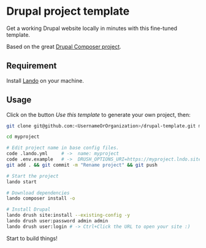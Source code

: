 # Drupal project template

Get a working Drupal website locally in minutes with this fine-tuned template.

Based on the great [Drupal Composer project](https://github.com/drupal-composer/drupal-project).

## Requirement

Install [Lando](https://docs.lando.dev/drupal/) on your machine.

## Usage

Click on the button _Use this template_ to generate your own project, then:

```bash
git clone git@github.com:<UsernameOrOrganization>/drupal-template.git myproject 

cd myproject

# Edit project name in base config files.
code .lando.yml     # ->  name: myproject
code .env.example   # ->  DRUSH_OPTIONS_URI=https://myproject.lndo.site
git add . && git commit -m "Rename project" && git push 

# Start the project
lando start 

# Download dependencies
lando composer install -o

# Install Drupal
lando drush site:install --existing-config -y
lando drush user:password admin admin
lando drush user:login # -> Ctrl+Click the URL to open your site :)
```

Start to build things! 
